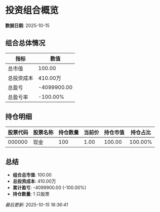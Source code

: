 # 投资组合概览

**数据日期**: 2025-10-15

## 组合总体情况

| 指标 | 数值 |
|------|------|
| 总市值 | 100.00 |
| 总投资成本 | 410.00万 |
| 总盈亏 | -4099900.00 |
| 总盈亏率 | -100.00% |

## 持仓明细

| 股票代码 | 股票名称 | 持仓数量 | 当前价 | 持仓市值 | 持仓占比 |
|----------|----------|----------|--------|----------|----------|
| 000000 | 现金 | 100 | 1.00 | 100.00 | 100.00% |

## 总结

- **组合总市值**: 100.00
- **总投资成本**: 410.00万
- **累计盈亏**: -4099900.00 (-100.00%)
- **持仓数量**: 1 只股票

*最后更新: 2025-10-15 16:36:41*
